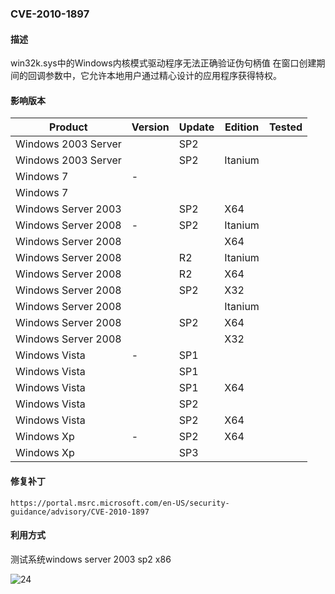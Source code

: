 ### CVE-2010-1897

#### 描述

win32k.sys中的Windows内核模式驱动程序无法正确验证伪句柄值 在窗口创建期间的回调参数中，它允许本地用户通过精心设计的应用程序获得特权。

#### 影响版本

| Product             | Version | Update | Edition | Tested |
| ------------------- | ------- | ------ | ------- | ------ |
| Windows 2003 Server |         | SP2    |         |        |
| Windows 2003 Server |         | SP2    | Itanium |        |
| Windows 7           | -       |        |         |        |
| Windows 7           |         |        |         |        |
| Windows Server 2003 |         | SP2    | X64     |        |
| Windows Server 2008 | -       | SP2    | Itanium |        |
| Windows Server 2008 |         |        | X64     |        |
| Windows Server 2008 |         | R2     | Itanium |        |
| Windows Server 2008 |         | R2     | X64     |        |
| Windows Server 2008 |         | SP2    | X32     |        |
| Windows Server 2008 |         |        | Itanium |        |
| Windows Server 2008 |         | SP2    | X64     |        |
| Windows Server 2008 |         |        | X32     |        |
| Windows Vista       | -       | SP1    |         |        |
| Windows Vista       |         | SP1    |         |        |
| Windows Vista       |         | SP1    | X64     |        |
| Windows Vista       |         | SP2    |         |        |
| Windows Vista       |         | SP2    | X64     |        |
| Windows Xp          | -       | SP2    | X64     |        |
| Windows Xp          |         | SP3    |         |        |

#### 修复补丁

```
https://portal.msrc.microsoft.com/en-US/security-guidance/advisory/CVE-2010-1897
```

#### 利用方式

测试系统windows server 2003 sp2 x86

![24](https://github.com/Ascotbe/Random-img/blob/master/WindowsKernelExploits/CVE-2010-1897_win2003_x86.gif?raw=true)

